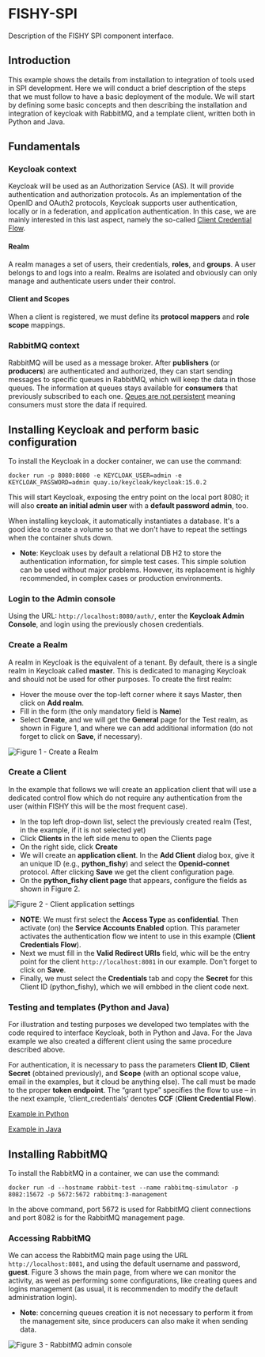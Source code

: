 # FISHY-SPI
Description of the FISHY SPI component interface.
## Introduction
This example shows the details from installation to integration of tools used in SPI development. Here we will conduct a brief description of the steps that we must follow to have a basic deployment of the module.
We will start by defining some basic concepts and then describing the installation and integration of keycloak with RabbitMQ, and a template client, written both in Python and Java.
## Fundamentals
### Keycloak context
Keycloak will be used as an Authorization Service (AS). It will provide authentication and authorization protocols. As an implementation of the OpenID and OAuth2 protocols, Keycloak supports user authentication, locally or in a federation, and application authentication. In this case, we are mainly interested in this last aspect, namely the so-called [Client Credential Flow](https://auth0.com/docs/authorization/flows/client-credentials-flow).
#### Realm
A realm manages a set of users, their credentials, **roles**, and **groups**. A user belongs to and logs into a realm. Realms are isolated and obviously can only manage and authenticate users under their control.
#### Client and Scopes
When a client is registered, we must define its **protocol mappers** and **role scope** mappings.
### RabbitMQ context
RabbitMQ will be used as a message broker. After **publishers** (or **producers**) are authenticated and authorized, they can start sending messages to specific queues in RabbitMQ, which will keep the data in those queues. The information at queues stays available for **consumers** that previously subscribed to each one. <u>Qeues are not persistent</u> meaning consumers must store the data if required.
## Installing Keycloak and perform basic configuration
To install the Keycloak in a docker container, we can use the command:

```docker run -p 8080:8080 -e KEYCLOAK_USER=admin -e KEYCLOAK_PASSWORD=admin quay.io/keycloak/keycloak:15.0.2```

This will start Keycloak, exposing the entry point on the local port 8080; it will also <b>create an initial admin user</b> with a <b>default password admin</b>, too.

When installing keycloak, it automatically instantiates a database. It's a good idea to create a volume so that we don't have to repeat the settings when the container shuts down.
- **Note**: Keycloak uses by default a relational DB H2 to store the authentication information, for simple test cases. This simple solution can be used without major problems. However, its replacement is highly recommended, in complex cases or production environments.

### Login to the Admin console
Using the URL: ```http://localhost:8080/auth/```, enter the **Keycloak Admin Console**, and login using the previously chosen credentials.
### Create a Realm
A realm in Keycloak is the equivalent of a tenant. By default, there is a single realm in Keycloak called <b>master</b>. This is dedicated to managing Keycloak and should not be used for other purposes. To create the first realm:
- Hover the mouse over the top-left corner where it says Master, then click on **Add realm**. 
- Fill in the form (the only mandatory field is **Name**) 
- Select **Create**, and we will get the **General** page for the Test realm, as shown in Figure 1, and where we can add additional information (do not forget to click on **Save**, if necessary).

![Figure 1 - Create a Realm](images/Figure1.png)

### Create a Client
In the example that follows we will create an application client that will use a dedicated control flow which do not require any authentication from the user (within FISHY this will be the most frequent case).
- In the top left drop-down list, select the previously created realm (Test, in the example, if it is not selected yet)
- Click <b>Clients</b> in the left side menu to open the Clients page
- On the right side, click <b>Create</b>
- We will create an **application client**. In the **Add Client** dialog box, give it an unique ID (e.g., **python_fishy**) and select the **Openid-connet** protocol. After clicking **Save** we get the client configuration page.
- On the **python_fishy client page** that appears, configure the fields as shown in Figure 2.

![Figure 2 - Client application settings](images/Figure2.png)

- **NOTE**: We must first select the **Access Type** as **confidential**. Then activate (on) the **Service Accounts Enabled** option. This parameter activates the authentication flow we intent to use in this example (**Client Credentials Flow**).
- Next we must fill in the **Valid Redirect URIs** field, whic will be the entry point for the client ```http://localhost:8081``` in our example. Don't forget to click on **Save**.
- Finally, we must select the **Credentials** tab and copy the **Secret** for this Client ID (python_fishy), which we will embbed in the client code next.

### Testing and templates (Python and Java)
For illustration and testing purposes we developed two templates with the code required to interface Keycloak, both in Python and Java. For the Java example we also created a different client using the same procedure described above.

For authentication, it is necessary to pass the parameters **Client ID**, **Client Secret** (obtained previously), and **Scope** (with an optional scope value, email in the examples, but it cloud be anything else). The call must be made to the proper **token endpoint**. The “grant type” specifies the flow to use – in the next example, ‘client_credentials’ denotes **CCF** (**Client Credential Flow**).

[Example in Python](FISHY-ccflow-ex.py)

[Example in Java](FISHY-ccflow-ex.java)

## Installing RabbitMQ
To install the RabbitMQ in a container, we can use the command:

```docker run -d --hostname rabbit-test --name rabbitmq-simulator -p 8082:15672 -p 5672:5672 rabbitmq:3-management```

In the above command, port 5672 is used for RabbitMQ client connections and port 8082 is for the RabbitMQ management page.

### Accessing RabbitMQ

We can access the RabbitMQ main page using the URL ```http://localhost:8081```, and using the default username and password, **guest**. Figure 3 shows the main page, from where we can monitor the activity, as weel as performing some configurations, like creating quees and logins management (as usual, it is recommenden to modify the default administration login).
- **Note**: concerning queues creation it is not necessary to perform it from the management site, since producers can also make it when sending data.

![Figure 3 - RabbitMQ admin console](images/Figure3.png)
